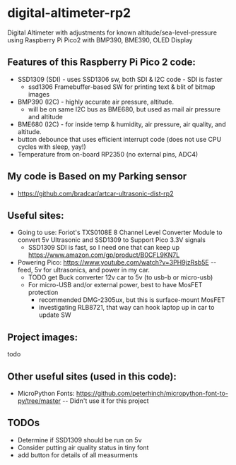 # digital-altimeter-rp2
Digital Altimeter with adjustments for known altitude/sea-level-pressure using Raspberry Pi Pico2 with BMP390, BME390, OLED Display

## Features of this Raspberry Pi Pico 2 code:
* SSD1309 (SDI) - uses SSD1306 sw, both SDI & I2C code - SDI is faster
  * ssd1306 Framebuffer-based SW for printing text & blit of bitmap images
* BMP390 (I2C) - highly accurate air pressure, altitude.
  * will be on same I2C bus as BME680, but used as mail air pressure and altitude
* BME680 (I2C) - for inside temp & humidity, air pressure, air quality, and altitude.
* button debounce that uses efficient interrupt code (does not use CPU cycles with sleep, yay!)
* Temperature from on-board RP2350 (no external pins, ADC4)
 
## My code is Based on my Parking sensor
* https://github.com/bradcar/artcar-ultrasonic-dist-rp2

## Useful sites:
* Going to use: Foriot's TXS0108E 8 Channel Level Converter Module to convert 5v Ultrasonic and SSD1309 to Support Pico 3.3V signals
  * SSD1309 SDI is fast, so I need one that can keep up https://www.amazon.com/gp/product/B0CFL9KN7L
* Powering Pico: https://www.youtube.com/watch?v=3PH9jzRsb5E -- feed, 5v for ultrasonics, and power in my car.
  * TODO get Buck converter 12v car to 5v (to usb-b or micro-usb)
  * For micro-USB and/or external power, best to have MosFET protection
    * recommended DMG-2305ux, but this is surface-mount MosFET
    * investigating RLB8721, that way can hook laptop up in car to update SW
   
## Project images:
todo

## Other useful sites (used in this code):
* MicroPython Fonts:  https://github.com/peterhinch/micropython-font-to-py/tree/master -- Didn't use it for this project
 
## TODOs
* Determine if SSD1309 should be run on 5v
* Consider putting air quality status in tiny font
* add button for details of all measurments
